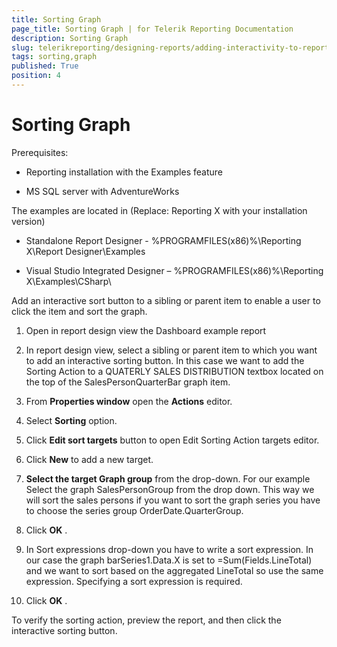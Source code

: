```yaml
---
title: Sorting Graph
page_title: Sorting Graph | for Telerik Reporting Documentation
description: Sorting Graph
slug: telerikreporting/designing-reports/adding-interactivity-to-reports/actions/sorting-action/sorting-graph
tags: sorting,graph
published: True
position: 4
---
```


# Sorting Graph


Prerequisites:       

* Reporting installation with the Examples feature          			

* MS SQL server with AdventureWorks         			

The examples are located in (Replace: Reporting X with your installation version)       

* Standalone Report Designer - %PROGRAMFILES(x86)%\Reporting X\Report Designer\Examples         			

* Visual Studio Integrated Designer – %PROGRAMFILES(x86)%\Reporting X\Examples\CSharp\         			


Add an interactive sort button to a sibling or parent item to enable a user to click the item and sort the graph.         	

1. Open in report design view the Dashboard example report         		

1. In report design view, select a sibling or parent item to which you want to add an interactive sorting button. In this case we want to add the Sorting Action to a QUATERLY SALES DISTRIBUTION textbox located on the top of the SalesPersonQuarterBar graph item.         		

1. From __Properties window__  open the __Actions__  editor.         		

1. Select __Sorting__  option.         		

1. Click __Edit sort targets__  button to open Edit Sorting Action targets editor.         		

1. Click __New__  to add a new target.         		

1. __Select the target Graph group__  from the drop-down. For our example Select the graph SalesPersonGroup from the drop down. This way we will sort the sales persons if you want to sort the graph series you have to choose the series group OrderDate.QuarterGroup.         		

1. Click __OK__ .         		

1. In Sort expressions drop-down you have to write a sort expression. In our case the graph barSeries1.Data.X is set to =Sum(Fields.LineTotal) and we want to sort based on the aggregated LineTotal so use the same expression. Specifying a sort expression is required.

1. Click __OK__ .         		

To verify the sorting action, preview the report, and then click the interactive sorting button.           	
